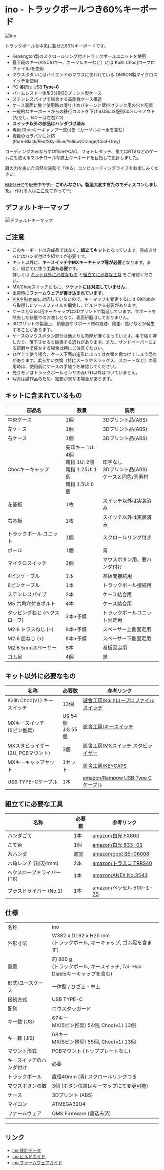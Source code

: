 # ino - トラックボールつき60%キーボード

![ino](img/ino.jpg)

トラックボールを中央に載せた60%キーボードです。

- Kensington製のスクロールリング付きトラックボールユニットを使用
- 最下段のキー(Alt/Ctrlキー、カーソルキーなど）には Kailh Choc(ロープロファイル)を使用
- マウスボタンにはハイエンドのマウスに使われている OMRON製マイクロスイッチを使用
- PC 接続は USB **Type-C**
- パームレスト一体型3分割3Dプリント製ケース
- ステンレスパイプで結合する高剛性ケース構造
- ケース裏面に膝上使用時の滑り止めパターンと壁掛けフック用の穴を配置
- 一般的なキーボードからの移行コストを下げるUS/JIS配列60%レイアウト<br>(ただし、Bキーは左右2つ)
- **スイッチ以外の部品はハンダづけ済み**
- 専用 Chocキーキャップ一式付き（カーソルキー用を含む）
- 複数のカラバリに対応<br>(Pure-Black/Red/Sky-Blue/Yellow/Orange/Cool-Grey)

コーディングのみならずOfficeやCAD、フォトレタッチ、果てはRTSなどのゲームにも使えるマルチロールな膝上キーボードを目指して設計しました。

肩の力を抜いた自然な姿勢で「ゆる」コンピューティングライフをお楽しみください。

~~[BOOTH](https://zzz-kbd.booth.pm/items/2065862)にて販売中です。~~ 
**ごめんなさい。製造大変すぎたのでディスコンしました。**
作れる人は[ここ](#リンク)見て作って^^;

## デフォルトキーマップ

![デフォルトキーマップ](img/keymap-default.svg)

## ご注意

- このキーボードは完成品ではなく、**組立てキット**となっています。完成させるにはハンダ付けや組立てが必要です。
- キット以外に、**キースイッチやMXキーキャップ等が必要**となります。また、組立てに使う**工具も必要**です。<br>詳しくは [キット以外に必要なもの](#キット以外に必要なもの) と[組立てに必要な工具](#組立てに必要な工具) をご確認ください。
- MX/Chocスイッチともに、**ソケットには対応していません**。
- 出荷時に**ファームウェアが書き込まれています**。
- [VIA](https://caniusevia.com/)や[Remap](https://remap-keys.app/)に対応していないので、キーマップを変更するには GitHubから取得したソースファイルを編集し、ビルドする必要があります。
- ケースとChoc用キーキャップは3Dプリントで製造しています。サポートを除去した状態でのお渡しとなり、表面研磨はしておりません。
- 3Dプリントの製造上、積層痕やサポート材の痕跡、段差、焦げなどが発生することがあります。
- ケースのマウスボタン部分は他よりも肉厚が薄くなっています。手で強く押したり、落下させると破損する恐れがあります。また、サンドペーパーによる研磨や塗装をする場合は特にご注意ください。
- ひざ上で使う場合、ケース下面の造形によっては衣類を傷つけてしまう恐れがあります。柔らかい衣類（特にスーツやスラックス、スカートなど）の着用時は、使用前にケースの手触りを確認してください。
- 光りモノはトラックボールセンサの赤LED以外はついていません。
- 写真は試作品のため、細部が異なる場合があります。

## キットに含まれているもの

| 部品名|数量|説明|
|------|----|----|
|中央ケース|1個|3Dプリント品(ABS)|
|左ケース|1個|3Dプリント品(ABS)|
|右ケース|1個|3Dプリント品(ABS)|
|Chocキーキャップ|矢印キー 1U: 4個<br>親指 1U: 2個<br>親指 1.25U: 1個<br>親指 1.5U: 6個|印字なし<br>3Dプリント品(ABS)<br>ケースと同色/同素材|
|左基板|1枚|スイッチ以外は実装済み|
|右基板|1枚|スイッチ以外は実装済み|
|トラックボール ユニット|1個|スクロールリング付き|
|ボール|1個|青|
|マイクロスイッチ|3個|マウスボタン用、要ハンダ付け|
|4ピンケーブル|1本|基板間接続用|
|6ピンケーブル|1本|トラックボール接続用|
|ステンレスパイプ|2本|ケース結合用|
|M5 六角穴付きボルト|4本|ケース結合用|
|タッピングねじ (ヘクスローブ)|3本+予備|トラックボールユニット固定用|
|M2.6 トラスねじ (+)|8本+予備|スペーサー上側固定用|
|M2.6 皿ねじ (+)|8本+予備|スペーサー下側固定用|
|M2.6 5mmスペーサー|8本|基板固定用|
|ゴム足|4個|黒

## キット以外に必要なもの

|名称|必要数|参考リンク|
|------|----|----|
|Kailh Choc(v1) キースイッチ|13個|[遊舎工房/Kailhロープロファイルスイッチ](https://yushakobo.jp/shop/pg1350/)|
| MXキースイッチ<br>(5ピン推奨)|US 54個<br>JIS 55個|[遊舎工房/キースイッチ](https://yushakobo.jp/shop/a0200ga/)|
| MXスタビライザー<br>(2U, PCBマウント)|3個|[遊舎工房/MXスイッチ スタビライザー](https://yushakobo.jp/shop/a0500st/)|
| MXキーキャップセット|1セット|[遊舎工房/KEYCAPS](https://yushakobo.jp/product-category/keycaps/)|
| USB TYPE-Cケーブル|1本|[amazon/Rampow USB Type C ケーブル](https://www.amazon.co.jp/dp/B081N1W39Y/)|

## 組立てに必要な工具

|名称|必要数|参考リンク|
|------|----|----|
|ハンダごて|1本|[amazon/白光 FX600](https://www.amazon.co.jp/dp/B006MQD7M4/)|
|こて台|1個|[amazon/白光 633-01](https://www.amazon.co.jp/dp/B000TGNWCS/)|
|糸ハンダ|適宜|[amazon/goot SE-06008](https://www.amazon.co.jp/dp/B001PR1L2S/)|
|六角レンチ (対辺4mm)|2本|[amazon/トラスコ TRRS40](https://www.amazon.co.jp/dp/B007R9FKZC/)|
|ヘクスローブドライバー (T6)|1本|[amazon/ANEX No.3543](https://www.amazon.co.jp/dp/B002SQLE90/)|
|プラスドライバー (No.1)|1本|[amazon/ベッセル 500-1-75](https://www.amazon.co.jp/dp/B07N2R7D7H/)|

## 仕様

|||
|------|----|
|名称|ino|
|外形寸法|W382 x D192 x H25 mm<br>(トラックボール, キーキャップ, ゴム足を含まず)|
|重量|約 800 g<br>(トラックボール, キースイッチ, Tai-Hao Diabloキーキャップを含む)|
|形式/ユースケース|一体型 / ひざ上・卓上|
|接続方式|USB TYPE-C|
|配列|ロウスタッガード|
|キー数 (US)|67キー<br> MX(5ピン推奨) 54個, Choc(v1) 13個|
|キー数 (JIS)|68キー<br> MX(5ピン推奨) 55個, Choc(v1) 13個|
|マウント形式|PCBマウント (トッププレートなし)|
|キースイッチのハンダ付け|必要|
|トラックボール|直径40mm (青) スクロールリングつき|
|マウスボタンの数|3個 (ボタン位置はキーマップにて変更可能)|
|ケース|3Dプリント (ABS)|
|マイコン|ATMEGA32U4|
|ファームウェア|QMK Firmware (書込み済)|

----
## リンク
- [ino 設計データ](https://github.com/hidsh/kbd-ino-design)
- [ino ビルドガイド](./build-guide.md)
- [ino ファームウェアガイド](./firmware-guide.md)
